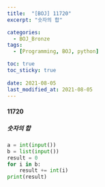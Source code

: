 ```yaml
---
title:  "[BOJ] 11720"
excerpt: "숫자의 합"

categories:
  - BOJ_Bronze
tags:
  - [Programming, BOJ, python]

toc: true
toc_sticky: true
 
date: 2021-08-05
last_modified_at: 2021-08-05
---
```


#### 11720
##### 숫자의 합
```python
a = int(input())
b = list(input())
result = 0
for i in b:
    result += int(i)
print(result)
```